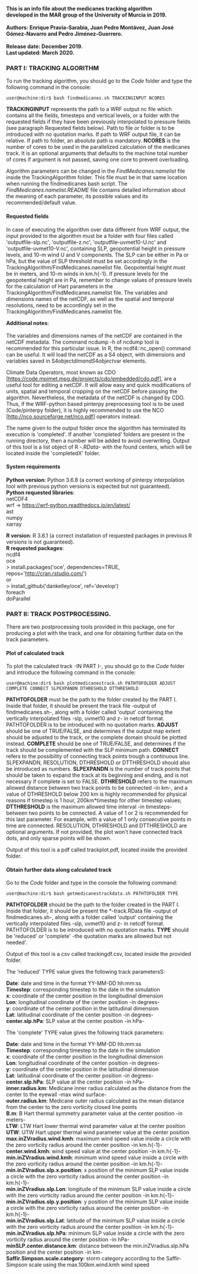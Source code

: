 **This is an info file about the medicanes tracking algorithm <br>
developed in the MAR group of the University of Murcia in 2019. <br>
<br>
Authors: Enrique Pravia-Sarabia, Juan Pedro Montávez, Juan José Gómez-Navarro and Pedro Jiménez-Guerrero. <br>
<br>
Release date: December 2019. <br>
Last updated: March 2020.** <br>

### PART I: TRACKING ALGORITHM

To run the tracking algorithm, you should go to the *Code* folder and type the following command in the console:

```console
user@machine:dir$ bash findmedicanes.sh TRACKINGINPUT NCORES 
```

**TRACKINGINPUT** represents the path to a WRF output nc file which contains all the fields, timesteps and vertical levels, or a folder with the requested fields if they have been previously interpolated to pressure fields (see paragraph Requested fields below). Path to file or folder is to be introduced with no quotation marks. If path to WRF output file, it can be relative. If path to folder, an absolute path is mandatory. **NCORES** is the number of cores to be used in the parallelized calculation of the medicanes track. It is an optional arguments that defaults to the machine total number of cores if argument is not passed, saving one core to prevent overloading. 

Algorithm parameters can be changed in the *FindMedicanes.namelist* file inside the TrackingAlgorithm folder. This file must be in that same location when running the findmedicanes bash script. The *FindMedicanes.namelist.README* file contains detailed information about the meaning of each parameter, its possible values and its recommended/default value. 

#### Requested fields
In case of executing the algorithm over data different from WRF output, the input provided to the algorithm must be a folder  with four files called 'outputfile-slp.nc', 'outputfile-z.nc', 'outputfile-uvmet10-U.nc' and 'outputfile-uvmet10-V.nc', containing SLP, geopotential height in pressure levels, and 10-m wind U and V components. The SLP can be either in Pa or hPa, but the value of SLP threshold must be set accordingly in the TrackingAlgorithm/FindMedicanes.namelist file. Geopotential height must be in meters, and 10-m winds in km.h{-1}. If pressure levels for the geopotential height are in Pa, remember to change values of pressure levels for the calculation of Hart parameters in the TrackingAlgorithm/FindMedicanes.namelist file. The variables and dimensions names of the netCDF, as well as the spatial and temporal resolutions, need to be accordingly set in the TrackingAlgorithm/FindMedicanes.namelist file. 

**Additional notes**: <br>
<br>
The variables and dimensions names of the netCDF are contained in the netCDF metadata. The command ncdump -h of ncdump tool is recommended for this particular issue. In R, the ncdf4::nc_open() command can be useful. It will load the netCDF as a S4 object, with dimensions and variables saved in S4object$dim and S4object$var elements. 

Climate Data Operators, most known as CDO [https://code.mpimet.mpg.de/projects/cdo/embedded/cdo.pdf], are a useful tool for editing a netCDF. It will allow easy and quick modifications of units, spatial and temporal cropping on the netCDF before passing the algorithm. Nevertheless, the metadata of the netCDF is changed by CDO. Thus, if the WRF-python based pinterpy preprocessing tool is to be used (Code/pinterpy folder), it is highly recommended to use the NCO [http://nco.sourceforge.net/nco.pdf] operators instead. 

The name given to the output folder once the algorithm has terminated its execution is 'completed'. If another 'completed' folders are present in the running directory, then a number will be added to avoid overwriting. Output of this tool is a list object of R -*.RData*- with the found centers, which will be located inside the 'completedX' folder. 

#### System requirements

**Python version**: Python 3.6.8 (a correct working of pinterpy interpolation tool with previous python versions is expected but not guaranteed). <br>
**Python requested libraries**: <br>
   netCDF4 <br>
   wrf -> https://wrf-python.readthedocs.io/en/latest/ <br>
   ast <br>
   numpy <br>
   xarray <br>

**R version**: R 3.6.1 (a correct installation of requested packages in previous R versions is not guaranteed). <br>
**R requested packages**: <br>
   ncdf4 <br>
   oce <br>
     > install.packages('oce', dependencies=TRUE, repos='http://cran.rstudio.com/') <br>
       or <br>
     > install_github('dankelley/oce', ref='develop') <br>
   foreach <br>
   doParallel <br>


### PART II: TRACK POSTPROCESSING.

There are two postprocessing tools provided in this package, one for producing a plot with the track, and one for obtaining further data on the track parameters.

#### Plot of calculated track

To plot the calculated track -IN PART I-, you should go to the *Code* folder and introduce the following command in the console:

```console
user@machine:dir$ bash plotmedicanestrack.sh PATHTOFOLDER ADJUST COMPLETE CONNECT SLPEXPANDN DTHRESHOLD DTTHRESHOLD
```

**PATHTOFOLDER** must be the path to the folder created by the PART I. Inside that folder, it should be present the track file -output of findmedicanes.sh-, along with a folder called 'output' containing the vertically interpolated files -slp, uvmet10 and z- in netcdf format. PATHTOFOLDER is to be introduced with no quotation marks. **ADJUST** should be one of TRUE/FALSE, and determines if the output map extent should be adjusted to the track, or the complete domain should be plotted instead. **COMPLETE** should be one of TRUE/FALSE, and determines if the track should be complemented with the SLP minimum path. **CONNECT** refers to the possibility of connecting track points trough a continuous line. SLPEXPANDN, RESOLUTION, DTHRESHOLD or DTTHRESHOLD should also be introduced as numbers. **SLPEXPANDN** is the number of track points that should be taken to expand the track at its beginning and ending, and is not necessary if complete is set to FALSE. **DTHRESHOLD** refers to the maximum allowed distance between two track points to be connected -in km-, and a value of DTHRESHOLD below 200 km is highly recommended for physical reasons if timestep is 1 hour, 200km*timestep for other timestep values; **DTTHRESHOLD** is the maximum allowed time interval -in timesteps- between two points to be connected. A value of 1 or 2 is recommended for this last parameter. For example, with a value of 1 only consecutive points in time are connected. RESOLUTION, DTHRESHOLD and DTTHRESHOLD are optional arguments. If not provided, the plot won't have connected track dots, and only sparse points will be shown.   

Output of this tool is a pdf called trackplot.pdf, located inside the provided folder. 

#### Obtain further data along calculated track

Go to the *Code* folder and type in the console the following command:

```console
user@machine:dir$ bash getmedicanestrackdata.sh PATHTOFOLDER TYPE
```

**PATHTOFOLDER** should be the path to the folder created in the PART I. Inside that folder, it should be present the *-track.RData file -output of findmedicanes.sh-, along with a folder called 'output' containing the vertically interpolated files -slp, uvmet10 and z- in netcdf format. PATHTOFOLDER is to be introduced with no quotation marks. **TYPE** should be 'reduced' or 'complete' -the quotation marks are allowed but not needed'. 

Output of this tool is a csv called trackingdf.csv, located inside the provided folder.

The 'reduced' TYPE value gives the following track parametersS:

**Date**:                              date and time in the format YY-MM-DD hh:mm:ss <br>
**Timestep**:                          corresponding timestep to the date in the simulation <br>
**x**:                                 coordinate of the center position in the longitudinal dimension <br>
**Lon**:                               longitudinal coordinate of the center position -in degrees- <br>
**y**:                                 coordinate of the center position in the latitudinal dimension <br>
**Lat**:                               latitudinal coordinate of the center position -in degrees- <br>
**center.slp.hPa**:                    SLP value at the center position -in hPa- <br>

The 'complete' TYPE value gives the following track parameters:

**Date**:                              date and time in the format YY-MM-DD hh:mm:ss <br>
**Timestep**:                          corresponding timestep to the date in the simulation <br>
**x**:                                 coordinate of the center position in the longitudinal dimension <br>
**Lon**:                               longitudinal coordinate of the center position -in degrees- <br>
**y**:                                 coordinate of the center position in the latitudinal dimension <br>
**Lat**:                               latitudinal coordinate of the center position -in degrees- <br>
**center.slp.hPa**:                    SLP value at the center position -in hPa- <br>
**inner.radius.km**:                   Medicane inner radius calculated as the distance from the center to the eyewall -max wind surface- <br>
**outer.radius.km**:                   Medicane outer radius calculated as the mean distance from the center to the zero vorticity closed line points <br>
**B.m**:                               B Hart thermal symmetry parameter value at the center position -in meters- <br>
**LTW**:                               LTW Hart lower thermal wind parameter value at the center position <br>
**UTW**:                               UTW Hart upper thermal wind parameter value at the center position <br>
**max.inZVradius.wind.kmh**:           maximum wind speed value inside a circle with the zero vorticity radius around the center position -in km.h{-1}- <br>
**center.wind.kmh**:                   wind speed value at the center position -in km.h{-1}- <br>
**min.inZVradius.wind.kmh**:           minimum wind speed value inside a circle with the zero vorticity radius around the center position -in km.h{-1}- <br>
**min.inZVradius.slp.x.position**:     x position of the minimum SLP value inside a circle with the zero vorticity radius around the center position -in km.h{-1}- <br>
**min.inZVradius.slp.Lon**:            longitude of the minimum SLP value inside a circle with the zero vorticity radius around the center position -in km.h{-1}- <br>
**min.inZVradius.slp.y.position**:     y position of the minimum SLP value inside a circle with the zero vorticity radius around the center position -in km.h{-1}- <br>
**min.inZVradius.slp.Lat**:            latitude of the minimum SLP value inside a circle with the zero vorticity radius around the center position -in km.h{-1}- <br>
**min.inZVradius.slp.hPa**:            minimum SLP value inside a circle with the zero vorticity radius around the center position -in hPa- <br>
**minSLP.center.distance.km**:         distance between the min.inZVradius.slp.hPa position and the center position -in km- <br>
**Saffir.Simpson.scale.category**:     storm category according to the Saffir-Simpson scale using the max.100km.wind.kmh wind speed




